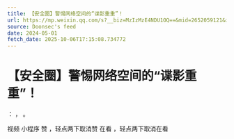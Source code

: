 ```yaml
---
title: 【安全圈】警惕网络空间的“谍影重重”！
url: https://mp.weixin.qq.com/s?__biz=MzIzMzE4NDU1OQ==&mid=2652059121&idx=1&sn=1c3cdd306cc64913c8e58d8d423b96a1
source: Doonsec's feed
date: 2024-05-01
fetch_date: 2025-10-06T17:15:08.734772
---
```


# 【安全圈】警惕网络空间的“谍影重重”！

：
，
。

视频
小程序
赞
，轻点两下取消赞
在看
，轻点两下取消在看